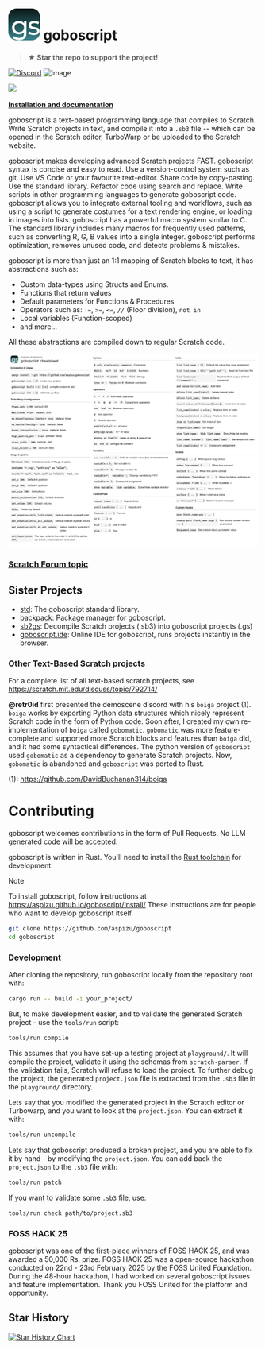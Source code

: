 # ![](./docs/assets/goboscript.svg) goboscript

> **★ Star the repo to support the project!**

[![Discord](https://img.shields.io/discord/1383762986887282829?style=flat&logo=discord&label=Discord)](https://discord.gg/MMfMkRuhAf) ![image](https://shields.io/crates/l/goboscript) 

![](https://u.cubeupload.com/aspizu/Untitled202412111914.png)

[**Installation and documentation**](https://aspizu.github.io/goboscript)

goboscript is a text-based programming language that compiles to Scratch. Write
Scratch projects in text, and compile it into a `.sb3` file -- which can be opened
in the Scratch editor, TurboWarp or be uploaded to the Scratch website.

goboscript makes developing advanced Scratch projects FAST. goboscript syntax is
concise and easy to read. Use a version-control system such as git. Use VS Code
or your favourite text-editor. Share code by copy-pasting. Use the standard library.
Refactor code using search and replace. Write scripts in other programming languages
to generate goboscript code. goboscript allows you to integrate external tooling and
workflows, such as using a script to generate costumes for a text rendering engine, 
or loading in images into lists. goboscript has a powerful macro system similar to C.
The standard library includes many macros for frequently used patterns, such as
converting R, G, B values into a single integer. goboscript performs optimization,
removes unused code, and detects problems & mistakes.

goboscript is more than just an 1:1 mapping of Scratch blocks to text, it has
abstractions such as:

  - Custom data-types using Structs and Enums.
  - Functions that return values
  - Default parameters for Functions & Procedures
  - Operators such as: `!=`, `>=`, `<=`, `//` (Floor division), `not in`
  - Local variables (Function-scoped)
  - and more...

All these abstractions are compiled down to regular Scratch code.

![](./docs/assets/cheatsheet.webp)

### [Scratch Forum topic](https://scratch.mit.edu/discuss/topic/747370/)

## Sister Projects

 - [std](https://github.com/goboscript/std): The goboscript standard library.
 - [backpack](https://github.com/aspizu/backpack): Package manager for goboscript.
 - [sb2gs](https://github.com/aspizu/sb2gs): Decompile Scratch projects (.sb3) into goboscript projects (.gs)
 - [goboscript.ide](https://github.com/aspizu/goboscript.ide): Online IDE for goboscript, runs projects instantly in the browser.

### Other Text-Based Scratch projects

For a complete list of all text-based scratch projects, see <https://scratch.mit.edu/discuss/topic/792714/>

**@retr0id** first presented the demoscene discord with his `boiga` project (1). `boiga` works by
exporting Python data structures which nicely represent Scratch code in the form of
Python code. Soon after, I created my own re-implementation of `boiga` called `gobomatic`.
`gobomatic` was more feature-complete and supported more Scratch blocks and features than
`boiga` did, and it had some syntactical differences. The python version of `goboscript`
used `gobomatic` as a dependency to generate Scratch projects. Now, `gobomatic` is abandoned
and `goboscript` was ported to Rust.

(1): <https://github.com/DavidBuchanan314/boiga>

# Contributing

goboscript welcomes contributions in the form of Pull Requests.
No LLM generated code will be accepted.

goboscript is written in Rust. You'll need to install the [Rust toolchain](https://www.rust-lang.org/tools/install)
for development.

> [!NOTE]
> To install goboscript, follow instructions at <https://aspizu.github.io/goboscript/install/>
> These instructions are for people who want to develop goboscript itself.

```sh
git clone https://github.com/aspizu/goboscript
cd goboscript
```

### Development

After cloning the repository, run goboscript locally from the repository root with:

```sh
cargo run -- build -i your_project/
```

But, to make development easier, and to validate the generated Scratch project - use
the `tools/run` script:

```sh
tools/run compile
```

This assumes that you have set-up a testing project at `playground/`.
It will compile the project, validate it using the schemas from `scratch-parser`.
If the validation fails, Scratch will refuse to load the project. To further debug
the project, the generated `project.json` file is extracted from the `.sb3` file in the
`playground/` directory.

Lets say that you modified the generated project in the Scratch editor or Turbowarp,
and you want to look at the `project.json`. You can extract it with:

```sh
tools/run uncompile
```

Lets say that goboscript produced a broken project, and you are able to fix it by hand -
by modifying the `project.json`. You can add back the `project.json` to the `.sb3` file
with:

```sh
tools/run patch
```

If you want to validate some `.sb3` file, use:

```sh
tools/run check path/to/project.sb3
```

### FOSS HACK 25

goboscript was one of the first-place winners of FOSS HACK 25, and was awarded a 50,000 Rs. prize.
FOSS HACK 25 was a open-source hackathon conducted on 22nd - 23rd February 2025 by the FOSS United
Foundation. During the 48-hour hackathon, I had worked on several goboscript issues and feature
implementation. Thank you FOSS United for the platform and opportunity.

## Star History

<a href="https://www.star-history.com/#aspizu/goboscript&Date">
 <picture>
   <source media="(prefers-color-scheme: dark)" srcset="https://api.star-history.com/svg?repos=aspizu/goboscript&type=Date&theme=dark" />
   <source media="(prefers-color-scheme: light)" srcset="https://api.star-history.com/svg?repos=aspizu/goboscript&type=Date" />
   <img alt="Star History Chart" src="https://api.star-history.com/svg?repos=aspizu/goboscript&type=Date" />
 </picture>
</a>
